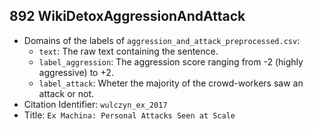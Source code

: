 ## 892 WikiDetoxAggressionAndAttack
- Domains of the labels of `aggression_and_attack_preprocessed.csv`:
  - `text`: The raw text containing the sentence.
  - `label_aggression`: The aggression score ranging from -2 (highly aggressive) to +2.
  - `label_attack`: Wheter the majority of the crowd-workers saw an attack or not.
- Citation Identifier: `wulczyn_ex_2017`
- Title: `Ex Machina: Personal Attacks Seen at Scale`